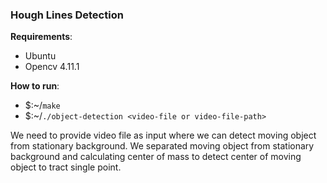 ### Hough Lines Detection

**Requirements**:
- Ubuntu
- Opencv 4.11.1

**How to run**:
- $:~/`make`
- $:~/`./object-detection <video-file or video-file-path>`

We need to provide video file as input where we can detect moving object from stationary background.
We separated moving object from stationary background and calculating center of mass to detect center of moving object to tract single point.